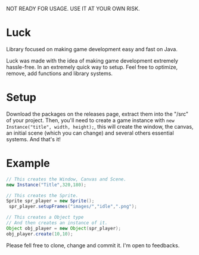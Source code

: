 NOT READY FOR USAGE. USE IT AT YOUR OWN RISK.

# Luck

Library focused on making game development easy and fast on Java.

Luck was made with the idea of making game development extremely hassle-free. In an extremely quick way to setup.
Feel free to optimize, remove, add functions and library systems.

# Setup

Download the packages on the releases page, extract them into the "/src" of your project. Then, you'll need to create
a game instance with ```new Instance("title", width, height);```, this will create the window, the
canvas, an initial scene (which you can change) and several others essential systems. And that's it!

# Example

```java
// This creates the Window, Canvas and Scene.
new Instance("Title",320,180);

// This creates the Sprite.
Sprite spr_player = new Sprite();
 spr_player.setupFrames("images/","idle",".png");

// This creates a Object type
// And then creates an instance of it.
Object obj_player = new Object(spr_player);
obj_player.create(10,10);
```

Please fell free to clone, change and commit it. I'm open to feedbacks.
